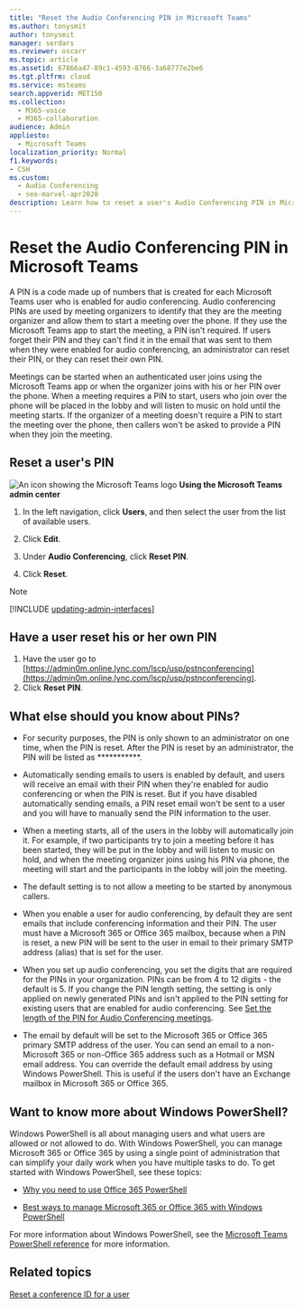 ```yaml
---
title: "Reset the Audio Conferencing PIN in Microsoft Teams"
ms.author: tonysmit
author: tonysmit
manager: serdars
ms.reviewer: oscarr
ms.topic: article
ms.assetid: 67866a47-89c1-4593-8766-3a68777e2be6
ms.tgt.pltfrm: cloud
ms.service: msteams
search.appverid: MET150
ms.collection: 
  - M365-voice
  - M365-collaboration
audience: Admin
appliesto: 
  - Microsoft Teams
localization_priority: Normal
f1.keywords:
- CSH
ms.custom: 
  - Audio Conferencing
  - seo-marvel-apr2020
description: Learn how to reset a user's Audio Conferencing PIN in Microsoft Teams, and learn important facts about PINs.
---
```


# Reset the Audio Conferencing PIN in Microsoft Teams

A PIN is a code made up of numbers that is created for each Microsoft Teams user who is enabled for audio conferencing. Audio conferencing PINs are used by meeting organizers to identify that they are the meeting organizer and allow them to start a meeting over the phone. If they use the Microsoft Teams app to start the meeting, a PIN isn't required. If users forget their PIN and they can't find it in the email that was sent to them when they were enabled for audio conferencing, an administrator can reset their PIN, or they can reset their own PIN.
  
Meetings can be started when an authenticated user joins using the Microsoft Teams app or when the organizer joins with his or her PIN over the phone. When a meeting requires a PIN to start, users who join over the phone will be placed in the lobby and will listen to music on hold until the meeting starts. If the organizer of a meeting doesn't require a PIN to start the meeting over the phone, then callers won't be asked to provide a PIN when they join the meeting.

## Reset a user's PIN

![An icon showing the Microsoft Teams logo](media/teams-logo-30x30.png) **Using the Microsoft Teams admin center**

1. In the left navigation, click **Users**, and then select the user from the list of available users.

2. Click **Edit**.

3. Under **Audio Conferencing**, click **Reset PIN**.

4. Click **Reset**.
 
> [!Note]
> [!INCLUDE [updating-admin-interfaces](includes/updating-admin-interfaces.md)]
   
## Have a user reset his or her own PIN

1. Have the user go to [https://admin0m.online.lync.com/lscp/usp/pstnconferencing](https://admin0m.online.lync.com/lscp/usp/pstnconferencing).
2. Click **Reset PIN**. 


## What else should you know about PINs?

- For security purposes, the PIN is only shown to an administrator on one time, when the PIN is reset. After the PIN is reset by an administrator, the PIN will be listed as ***********.
    
- Automatically sending emails to users is enabled by default, and users will receive an email with their PIN when they're enabled for audio conferencing or when the PIN is reset. But if you have disabled automatically sending emails, a PIN reset email won't be sent to a user and you will have to manually send the PIN information to the user.
    
- When a meeting starts, all of the users in the lobby will automatically join it. For example, if two participants try to join a meeting before it has been started, they will be put in the lobby and will listen to music on hold, and when the meeting organizer joins using his PIN via phone, the meeting will start and the participants in the lobby will join the meeting.
    
- The default setting is to not allow a meeting to be started by anonymous callers.
    
- When you enable a user for audio conferencing, by default they are sent emails that include conferencing information and their PIN. The user must have a Microsoft 365 or Office 365 mailbox, because when a PIN is reset, a new PIN will be sent to the user in email to their primary SMTP address (alias) that is set for the user.
    
- When you set up audio conferencing, you set the digits that are required for the PINs in your organization. PINs can be from 4 to 12 digits - the default is 5. If you change the PIN length setting, the setting is only applied on newly generated PINs and isn't applied to the PIN setting for existing users that are enabled for audio conferencing. See [Set the length of the PIN for Audio Conferencing meetings](Set-the-PIN-length-for-Audio-Conferencing-meetings-in-teams.md).
    
- The email by default will be set to the Microsoft 365 or Office 365 primary SMTP address of the user. You can send an email to a non-Microsoft 365 or non-Office 365 address such as a Hotmail or MSN email address. You can override the default email address by using Windows PowerShell. This is useful if the users don't have an Exchange mailbox in Microsoft 365 or Office 365.

    

## Want to know more about Windows PowerShell?

Windows PowerShell is all about managing users and what users are allowed or not allowed to do. With Windows PowerShell, you can manage Microsoft 365 or Office 365 by using a single point of administration that can simplify your daily work when you have multiple tasks to do. To get started with Windows PowerShell, see these topics:
    
  - [Why you need to use Office 365 PowerShell](https://go.microsoft.com/fwlink/?LinkId=525041)
    
  - [Best ways to manage Microsoft 365 or Office 365 with Windows PowerShell](https://go.microsoft.com/fwlink/?LinkId=525142)
    
For more information about Windows PowerShell, see the [Microsoft Teams PowerShell reference](https://docs.microsoft.com/powershell/module/teams/?view=teams-ps) for more information.
  
## Related topics

[Reset a conference ID for a user](reset-a-conference-id-for-a-user-in-teams.md)

